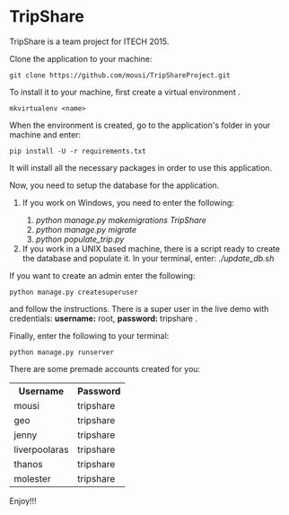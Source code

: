 # TripShare
TripShare is a team project for ITECH 2015.

Clone the application to your machine:
```
git clone https://github.com/mousi/TripShareProject.git
```

To install it to your machine, first create a virtual environment <name>. 
```
mkvirtualenv <name>
```

When the environment is created, go to the application's folder in your machine and enter:
```
pip install -U -r requirements.txt
```
It will install all the necessary packages in order to use this application.

Now, you need to setup the database for the application. 
<ol>
<li>If you work on Windows, you need to enter the following:</li>
  <ol>
    <li><i>python manage.py makemigrations TripShare</i></li>
    <li><i>python manage.py migrate</i></li>
    <li><i>python populate_trip.py</i></li>
  </ol>
  
  <li>If you work in a UNIX based machine, there is a script ready to create the database and populate it.
In your terminal, enter: <i>./update_db.sh </i></li>
</ol>

If you want to create an admin enter the following:
```
python manage.py createsuperuser
```
and follow the instructions. There is a super user in the live demo with credentials: <b>username:</b> root, <b>password:</b> tripshare .

Finally, enter the following to your terminal:
```
python manage.py runserver
```
There are some premade accounts created for you:
<table>
<tr><th>Username</th><th>Password</th></tr>
<tr><td>mousi</td><td>tripshare</td></tr>
<tr><td>geo</td><td>tripshare</td></tr>
<tr><td>jenny</td><td>tripshare</td></tr>
<tr><td>liverpoolaras</td><td>tripshare</td></tr>
<tr><td>thanos</td><td>tripshare</td></tr>
<tr><td>molester</td><td>tripshare</td></tr>
</table>

Enjoy!!!
